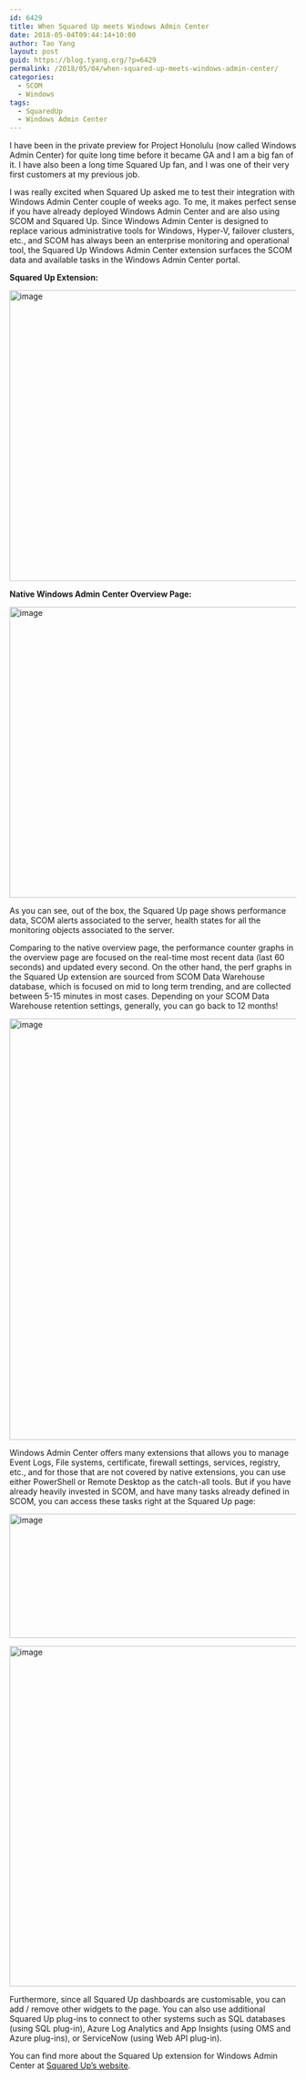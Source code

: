 ```yaml
---
id: 6429
title: When Squared Up meets Windows Admin Center
date: 2018-05-04T09:44:14+10:00
author: Tao Yang
layout: post
guid: https://blog.tyang.org/?p=6429
permalink: /2018/05/04/when-squared-up-meets-windows-admin-center/
categories:
  - SCOM
  - Windows
tags:
  - SquaredUp
  - Windows Admin Center
---
```

I have been in the private preview for Project Honolulu (now called Windows Admin Center) for quite long time before it became GA and I am a big fan of it. I have also been a long time Squared Up fan, and I was one of their very first customers at my previous job.

I was really excited when Squared Up asked me to test their integration with Windows Admin Center couple of weeks ago. To me, it makes perfect sense if you have already deployed Windows Admin Center and are also using SCOM and Squared Up. Since Windows Admin Center is designed to replace various administrative tools for Windows, Hyper-V, failover clusters, etc., and SCOM has always been an enterprise monitoring and operational tool, the Squared Up Windows Admin Center extension surfaces the SCOM data and available tasks in the Windows Admin Center portal.

<strong>Squared Up Extension:</strong>

<a href="https://blog.tyang.org/wp-content/uploads/2018/05/image.png"><img style="display: inline; background-image: none;" title="image" src="https://blog.tyang.org/wp-content/uploads/2018/05/image_thumb.png" alt="image" width="1002" height="511" border="0" /></a>

<strong>Native Windows Admin Center Overview Page:</strong>

<a href="https://blog.tyang.org/wp-content/uploads/2018/05/image-1.png"><img style="display: inline; background-image: none;" title="image" src="https://blog.tyang.org/wp-content/uploads/2018/05/image_thumb-1.png" alt="image" width="1002" height="511" border="0" /></a>

As you can see, out of the box, the Squared Up page shows performance data, SCOM alerts associated to the server, health states for all the monitoring objects associated to the server.

Comparing to the native overview page, the performance counter graphs in the overview page are focused on the real-time most recent data (last 60 seconds) and updated every second. On the other hand, the perf graphs in the Squared Up extension are sourced from SCOM Data Warehouse database, which is focused on mid to long term trending, and are collected between 5-15 minutes in most cases. Depending on your SCOM Data Warehouse retention settings, generally, you can go back to 12 months!

<a href="https://blog.tyang.org/wp-content/uploads/2018/05/image-2.png"><img style="display: inline; background-image: none;" title="image" src="https://blog.tyang.org/wp-content/uploads/2018/05/image_thumb-2.png" alt="image" width="905" height="740" border="0" /></a>

Windows Admin Center offers many extensions that allows you to manage Event Logs, File systems, certificate, firewall settings, services, registry, etc., and for those that are not covered by native extensions, you can use either PowerShell or Remote Desktop as the catch-all tools. But if you have already heavily invested in SCOM, and have many tasks already defined in SCOM, you can access these tasks right at the Squared Up page:

<a href="https://blog.tyang.org/wp-content/uploads/2018/05/image-3.png"><img style="display: inline; background-image: none;" title="image" src="https://blog.tyang.org/wp-content/uploads/2018/05/image_thumb-3.png" alt="image" width="992" height="218" border="0" /></a>

<a href="https://blog.tyang.org/wp-content/uploads/2018/05/image-4.png"><img style="display: inline; background-image: none;" title="image" src="https://blog.tyang.org/wp-content/uploads/2018/05/image_thumb-4.png" alt="image" width="953" height="598" border="0" /></a>

Furthermore, since all Squared Up dashboards are customisable, you can add / remove other widgets to the page. You can also use additional Squared Up plug-ins to connect to other systems such as SQL databases (using SQL plug-in), Azure Log Analytics and App Insights (using OMS and Azure plug-ins), or ServiceNow (using Web API plug-in).

You can find more about the Squared Up extension for Windows Admin Center at <a href="https://squaredup.com/product/honolulu/windows-admin-center-extension-customers/?utm_source=tao-yang&amp;utm_medium=public-relations&amp;utm_campaign=honolulu" target="_blank" rel="noopener">Squared Up’s website</a>.